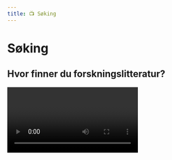 ```yaml
---
title: 📺 Søking
---
```


# Søking

## Hvor finner du forskningslitteratur?

<Video id="3YUAb9G8uUg" />

## Hvordan søke med emneord

<Video id="_yKr4R3k5Pg" />

## Søke med AND og OR

<Video id="V20SCScsECE" />




